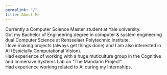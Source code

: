 ```yaml
---
permalink: "/"
title: About Me
---
```

Currently a Computer Science Master student at Yale university.\
Got my Bachelor of Engineering degree in computer & system engineering dual Computer Science at Rensselaer Polytechnic Institute.\
I love making projects (always get things done) and I am also interested in AI (Espicially Computational Vision).\
Had experience of working with a huge muticulture group in the Cognitive and Immersive Systems Lab on “The Mandarin Project”.\
Had experience working related to AI during my Internships.